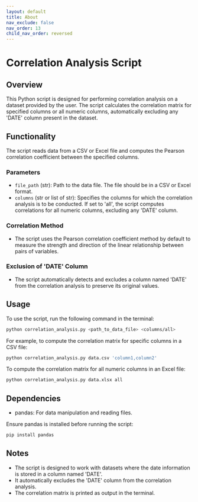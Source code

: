 ```yaml
---
layout: default
title: About
nav_exclude: false
nav_order: 13
child_nav_order: reversed
---
```


# Correlation Analysis Script

## Overview

This Python script is designed for performing correlation analysis on a dataset provided by the user. The script calculates the correlation matrix for specified columns or all numeric columns, automatically excluding any 'DATE' column present in the dataset.

## Functionality

The script reads data from a CSV or Excel file and computes the Pearson correlation coefficient between the specified columns.

### Parameters

- `file_path` (str): Path to the data file. The file should be in a CSV or Excel format.
- `columns` (str or list of str): Specifies the columns for which the correlation analysis is to be conducted. If set to 'all', the script computes correlations for all numeric columns, excluding any 'DATE' column.

### Correlation Method

- The script uses the Pearson correlation coefficient method by default to measure the strength and direction of the linear relationship between pairs of variables.

### Exclusion of 'DATE' Column

- The script automatically detects and excludes a column named 'DATE' from the correlation analysis to preserve its original values.

## Usage

To use the script, run the following command in the terminal:

```bash
python correlation_analysis.py <path_to_data_file> <columns/all>
```

For example, to compute the correlation matrix for specific columns in a CSV file:

```bash
python correlation_analysis.py data.csv 'column1,column2'
```

To compute the correlation matrix for all numeric columns in an Excel file:

```bash
python correlation_analysis.py data.xlsx all
```

## Dependencies

- pandas: For data manipulation and reading files.

Ensure pandas is installed before running the script:

```bash
pip install pandas
```

## Notes

- The script is designed to work with datasets where the date information is stored in a column named 'DATE'.
- It automatically excludes the 'DATE' column from the correlation analysis.
- The correlation matrix is printed as output in the terminal.

